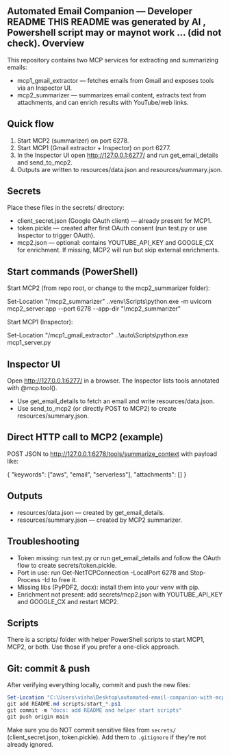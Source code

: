 Automated Email Companion — Developer README
THIS README was generated by AI   ,  Powershell script may or maynot work ... (did not check).
Overview
--------
This repository contains two MCP services for extracting and summarizing emails:

- mcp1_gmail_extractor — fetches emails from Gmail and exposes tools via an Inspector UI.
- mcp2_summarizer — summarizes email content, extracts text from attachments, and can enrich results with YouTube/web links.

Quick flow
----------
1. Start MCP2 (summarizer) on port 6278.
2. Start MCP1 (Gmail extractor + Inspector) on port 6277.
3. In the Inspector UI open http://127.0.0.1:6277/ and run get_email_details and send_to_mcp2.
4. Outputs are written to resources/data.json and resources/summary.json.

Secrets
-------
Place these files in the secrets/ directory:
- client_secret.json (Google OAuth client) — already present for MCP1.
- token.pickle — created after first OAuth consent (run test.py or use Inspector to trigger OAuth).
- mcp2.json — optional: contains YOUTUBE_API_KEY and GOOGLE_CX for enrichment. If missing, MCP2 will run but skip external enrichments.

Start commands (PowerShell)
---------------------------
Start MCP2 (from repo root, or change to the mcp2_summarizer folder):

Set-Location "<repo>/mcp2_summarizer"
.\.venv\Scripts\python.exe -m uvicorn mcp2_server:app --port 6278 --app-dir "<repo>\mcp2_summarizer"

Start MCP1 (Inspector):

Set-Location "<repo>/mcp1_gmail_extractor"
..\auto\Scripts\python.exe mcp1_server.py

Inspector UI
------------
Open http://127.0.0.1:6277/ in a browser. The Inspector lists tools annotated with @mcp.tool().
- Use get_email_details to fetch an email and write resources/data.json.
- Use send_to_mcp2 (or directly POST to MCP2) to create resources/summary.json.

Direct HTTP call to MCP2 (example)
---------------------------------
POST JSON to http://127.0.0.1:6278/tools/summarize_context with payload like:

{
  "keywords": ["aws", "email", "serverless"],
  "attachments": []
}

Outputs
-------
- resources/data.json — created by get_email_details.
- resources/summary.json — created by MCP2 summarizer.

Troubleshooting
---------------
- Token missing: run test.py or run get_email_details and follow the OAuth flow to create secrets/token.pickle.
- Port in use: run Get-NetTCPConnection -LocalPort 6278 and Stop-Process -Id <PID> to free it.
- Missing libs (PyPDF2, docx): install them into your venv with pip.
- Enrichment not present: add secrets/mcp2.json with YOUTUBE_API_KEY and GOOGLE_CX and restart MCP2.

Scripts
-------
There is a scripts/ folder with helper PowerShell scripts to start MCP1, MCP2, or both. Use those if you prefer a one-click approach.

Git: commit & push
------------------
After verifying everything locally, commit and push the new files:

```powershell
Set-Location "C:\Users\visha\Desktop\automated-email-companion-with-mcp-aws-integration"
git add README.md scripts/start_*.ps1
git commit -m "docs: add README and helper start scripts"
git push origin main
```

Make sure you do NOT commit sensitive files from `secrets/` (client_secret.json, token.pickle). Add them to `.gitignore` if they're not already ignored.


